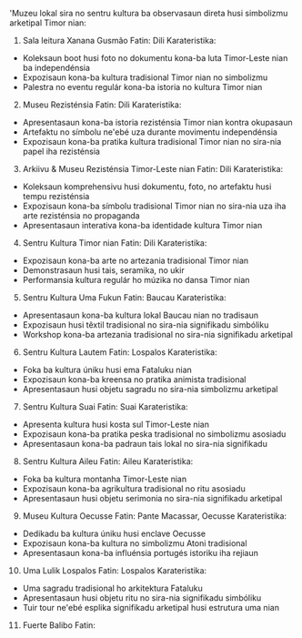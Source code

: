 'Muzeu lokal sira no sentru kultura ba observasaun direta husi simbolizmu arketipal Timor nian:

1. Sala leitura Xanana Gusmão
Fatin: Dili
Karateristika:
- Koleksaun boot husi foto no dokumentu kona-ba luta Timor-Leste nian ba independénsia
- Expozisaun kona-ba kultura tradisional Timor nian no simbolizmu
- Palestra no eventu regulár kona-ba istoria no kultura Timor nian

2. Museu Rezisténsia
Fatin: Dili
Karateristika:
- Apresentasaun kona-ba istoria rezisténsia Timor nian kontra okupasaun
- Artefaktu no símbolu ne'ebé uza durante movimentu independénsia
- Expozisaun kona-ba pratika kultura tradisional Timor nian no sira-nia papel iha rezisténsia

3. Arkiivu & Museu Rezisténsia Timor-Leste nian
Fatin: Dili
Karateristika:
- Koleksaun komprehensivu husi dokumentu, foto, no artefaktu husi tempu rezisténsia
- Expozisaun kona-ba símbolu tradisional Timor nian no sira-nia uza iha arte rezisténsia no propaganda
- Apresentasaun interativa kona-ba identidade kultura Timor nian

4. Sentru Kultura Timor nian
Fatin: Dili
Karateristika:
- Expozisaun kona-ba arte no artezania tradisional Timor nian
- Demonstrasaun husi tais, seramika, no ukir
- Performansia kultura regulár ho múzika no dansa Timor nian

5. Sentru Kultura Uma Fukun
Fatin: Baucau
Karateristika:
- Apresentasaun kona-ba kultura lokal Baucau nian no tradisaun
- Expozisaun husi têxtil tradisional no sira-nia signifikadu simbóliku
- Workshop kona-ba artezania tradisional no sira-nia signifikadu arketipal

6. Sentru Kultura Lautem
Fatin: Lospalos
Karateristika:
- Foka ba kultura úniku husi ema Fataluku nian
- Expozisaun kona-ba kreensa no pratika animista tradisional
- Apresentasaun husi objetu sagradu no sira-nia simbolizmu arketipal

7. Sentru Kultura Suai
Fatin: Suai
Karateristika:
- Apresenta kultura husi kosta sul Timor-Leste nian
- Expozisaun kona-ba pratika peska tradisional no simbolizmu asosiadu
- Apresentasaun kona-ba padraun tais lokal no sira-nia signifikadu

8. Sentru Kultura Aileu
Fatin: Aileu
Karateristika:
- Foka ba kultura montanha Timor-Leste nian
- Expozisaun kona-ba agrikultura tradisional no ritu asosiadu
- Apresentasaun husi objetu serimonia no sira-nia signifikadu arketipal

9. Museu Kultura Oecusse
Fatin: Pante Macassar, Oecusse
Karateristika:
- Dedikadu ba kultura úniku husi enclave Oecusse
- Expozisaun kona-ba kultura no simbolizmu Atoni tradisional
- Apresentasaun kona-ba influénsia portugés istoriku iha rejiaun

10. Uma Lulik Lospalos
Fatin: Lospalos
Karateristika:
- Uma sagradu tradisional ho arkitektura Fataluku
- Apresentasaun husi objetu ritu no sira-nia signifikadu simbóliku
- Tuir tour ne'ebé esplika signifikadu arketipal husi estrutura uma nian

11. Fuerte Balibo
Fatin: